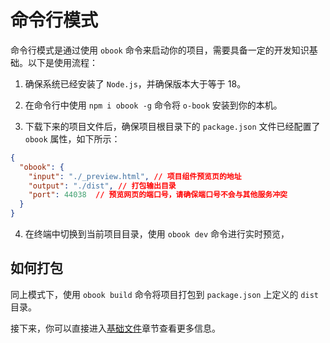 # 命令行模式

命令行模式是通过使用 `obook` 命令来启动你的项目，需要具备一定的开发知识基础。以下是使用流程：

1. 确保系统已经安装了 `Node.js`，并确保版本大于等于 18。

2. 在命令行中使用 `npm i obook -g` 命令将 `o-book` 安装到你的本机。

3. 下载下来的项目文件后，确保项目根目录下的 `package.json` 文件已经配置了 `obook` 属性，如下所示：

```json
{
  "obook": {
    "input": "./_preview.html", // 项目组件预览页的地址
    "output": "./dist", // 打包输出目录
    "port": 44038  // 预览网页的端口号，请确保端口号不会与其他服务冲突
  }
}
```

4. 在终端中切换到当前项目目录，使用 `obook dev` 命令进行实时预览，

## 如何打包

同上模式下，使用 `obook build` 命令将项目打包到 `package.json` 上定义的 `dist` 目录。

接下来，你可以直接进入[基础文件](../base-files.md)章节查看更多信息。

